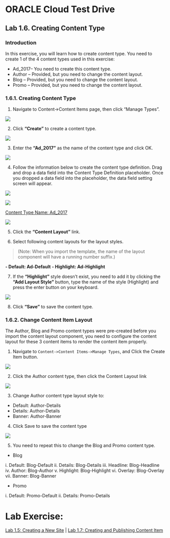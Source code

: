 # ORACLE Cloud Test Drive #

## Lab 1.6. Creating Content Type ##

### Introduction ###

In this exercise, you will learn how to create content type. You need to create 1 of the 4
content types used in this exercise:

- Ad_2017– You need to create this content type.
- Author – Provided, but you need to change the content layout.
- Blog – Provided, but you need to change the content layout.
- Promo – Provided, but you need to change the content layout.

### 1.6.1. Creating Content Type ###

1. Navigate to Content->Content Items page, then click “Manage Types”.

![](images/1.6.1.1.png)

2. Click **“Create”** to create a content type.

![](images/1.6.1.2.png)

3. Enter the **“Ad_2017”** as the name of the content type and click OK.

![](images/1.6.1.3.png)

4. Follow the information below to create the content type definition. Drag and
drop a data field into the Content Type Definition placeholder. Once you
dropped a data field into the placeholder, the data field setting screen will
appear.

![](images/1.6.1.4a.png)

![](images/1.6.1.4b.png)

[Content Type Name: Ad_2017](resource/ContentTypes.md)

![](images/1.6.1.4c.png)

5. Click the **“Content Layout”** link.

6. Select following content layouts for the layout styles.

>(Note: When you import the template, the name of the layout component will
have a running number suffix.)

**- Default: Ad-Default**
**- Highlight: Ad-Highlight**

7. If the **“Highlight”** style doesn’t exist, you need to add it by clicking the **“Add
Layout Style”** button, type the name of the style (Highlight) and press the
enter button on your keyboard.

![](images/1.6.1.7.png)

8. Click **“Save”** to save the content type.

### 1.6.2. Change Content Item Layout ###

The Author, Blog and Promo content types were pre-created before you import
the content layout component, you need to configure the content layout for
these 3 content items to render the content item properly.

1. Navigate to `` Content->Content Items->Manage Types ``, and Click the Create
Item button.

![](images/1.6.2.1.png)

2. Click the Author content type, then click the Content Layout link

![](images/1.6.2.2.png)

3. Change Author content type layout style to:

- Default: Author-Details
- Details: Author-Details
- Banner: Author-Banner

4. Click Save to save the content type

![](images/1.6.2.4.png)

5. You need to repeat this to change the Blog and Promo content type.

- Blog

i. Default: Blog-Default
ii. Details: Blog-Details
iii. Headline: Blog-Headline
iv. Author: Blog-Author
v. Highlight: Blog-Highlight
vi. Overlay: Blog-Overlay
vii. Banner: Blog-Banner

- Promo

i. Default: Promo-Default
ii. Details: Promo-Details

# Lab Exercise: #

[Lab 1.5: Creating a New Site](105-CecsLab.md) | [Lab 1.7: Creating and Publishing Content Item](107-CecsLab.md)
